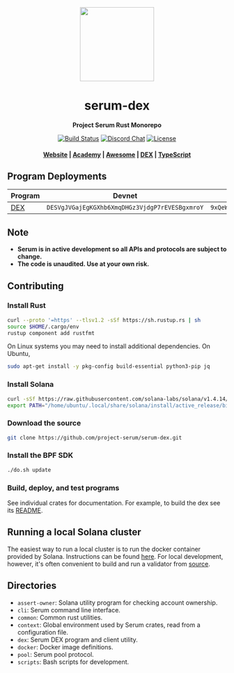 <div align="center">
  <img height="170" src="http://github.com/project-serum/awesome-serum/blob/master/logo-serum.png?raw=true" />

  <h1>serum-dex</h1>

  <p>
    <strong>Project Serum Rust Monorepo</strong>
  </p>

  <p>
    <a href="https://travis-ci.com/project-serum/serum-dex"><img alt="Build Status" src="https://travis-ci.com/project-serum/serum-dex.svg?branch=master" /></a>
    <a href="https://discord.com/channels/739225212658122886"><img alt="Discord Chat" src="https://img.shields.io/discord/739225212658122886?color=blueviolet" /></a>
    <a href="https://opensource.org/licenses/Apache-2.0"><img alt="License" src="https://img.shields.io/github/license/project-serum/serum-dex?color=blue" /></a>
  </p>

  <h4>
    <a href="https://projectserum.com/">Website</a>
    <span> | </span>
    <a href="https://serum-academy.com/en/">Academy</a>
    <span> | </span>
    <a href="https://github.com/project-serum/awesome-serum">Awesome</a>
    <span> | </span>
    <a href="https://dex.projectserum.com/#/">DEX</a>
    <span> | </span>
    <a href="https://github.com/project-serum/serum-ts">TypeScript</a>
  </h4>
</div>

## Program Deployments

| Program | Devnet | Mainnet Beta |
| --------|--------|------------- |
| [DEX](/dex)     | `DESVgJVGajEgKGXhb6XmqDHGz3VjdgP7rEVESBgxmroY` | `9xQeWvG816bUx9EPjHmaT23yvVM2ZWbrrpZb9PusVFin` |

## Note

* **Serum is in active development so all APIs and protocols are subject to change.**
* **The code is unaudited. Use at your own risk.**

## Contributing

### Install Rust

```bash
curl --proto '=https' --tlsv1.2 -sSf https://sh.rustup.rs | sh
source $HOME/.cargo/env
rustup component add rustfmt
```

On Linux systems you may need to install additional dependencies. On Ubuntu,

```bash
sudo apt-get install -y pkg-config build-essential python3-pip jq
```

### Install Solana

```bash
curl -sSf https://raw.githubusercontent.com/solana-labs/solana/v1.4.14/install/solana-install-init.sh | sh -s - v1.4.14
export PATH="/home/ubuntu/.local/share/solana/install/active_release/bin:$PATH"
```

### Download the source

```bash
git clone https://github.com/project-serum/serum-dex.git
```

### Install the BPF SDK

```bash
./do.sh update
```

### Build, deploy, and test programs

See individual crates for documentation. For example, to build the dex see its [README](https://github.com/project-serum/serum-dex/tree/master/dex).

## Running a local Solana cluster

The easiest way to run a local cluster is to run the docker container provided by Solana.
Instructions can be found [here](https://solana-labs.github.io/solana-web3.js/). For local development, however, it's often convenient to build and run a validator from [source](https://github.com/solana-labs/solana#building).

## Directories

* `assert-owner`: Solana utility program for checking account ownership.
* `cli`: Serum command line interface.
* `common`: Common rust utilities.
* `context`: Global environment used by Serum crates, read from a configuration file.
* `dex`: Serum DEX program and client utility.
* `docker`: Docker image definitions.
* `pool`: Serum pool protocol.
* `scripts`: Bash scripts for development.
